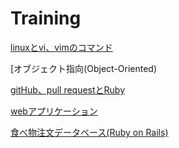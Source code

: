 Training
========
[linuxとvi、vimのコマンド](linux-vi-vim-command)

[オブジェクト指向(Object-Oriented)

[gitHub、pull requestとRuby]( 	GitHub-pull-rq--Ruby-1-3-)

[webアプリケーション](WebApp)

[食べ物注文データベース(Ruby on Rails)](chumon)

